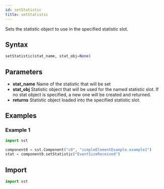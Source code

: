 ```yaml
---
id: setStatistic
title: setStatistic
---
```


<!---
SAND2022-6843 O
Source: sst-documentation/manuals/python
--->


 Sets the statistic object to use in the specified statistic slot.

## Syntax
```python
setStatistic(stat_name, stat_obj=None)
```

## Parameters
* **stat_name** Name of the statistic that will be set 
* **stat_obj** Statistic object that will be used for the named statistic slot. If no stat object is specified, a new one will be created and returned. 
* **returns** Statistic object loaded into the specified statistic slot. 


## Examples

### Example 1
```python
import sst

component0 = sst.Component("c0", "simpleElementExample.example1")
stat = component0.setStatistic("EventSizeReceived")
```

## Import
```python
import sst
```
